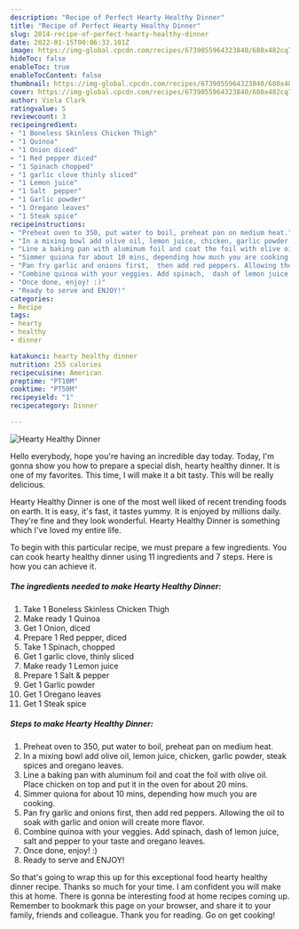 ```yaml
---
description: "Recipe of Perfect Hearty Healthy Dinner"
title: "Recipe of Perfect Hearty Healthy Dinner"
slug: 2014-recipe-of-perfect-hearty-healthy-dinner
date: 2022-01-15T00:06:33.101Z
image: https://img-global.cpcdn.com/recipes/6739055964323840/680x482cq70/hearty-healthy-dinner-recipe-main-photo.jpg
hideToc: false
enableToc: true
enableTocContent: false
thumbnail: https://img-global.cpcdn.com/recipes/6739055964323840/680x482cq70/hearty-healthy-dinner-recipe-main-photo.jpg
cover: https://img-global.cpcdn.com/recipes/6739055964323840/680x482cq70/hearty-healthy-dinner-recipe-main-photo.jpg
author: Viola Clark
ratingvalue: 5
reviewcount: 3
recipeingredient:
- "1 Boneless Skinless Chicken Thigh"
- "1 Quinoa"
- "1 Onion diced"
- "1 Red pepper diced"
- "1 Spinach chopped"
- "1 garlic clove thinly sliced"
- "1 Lemon juice"
- "1 Salt  pepper"
- "1 Garlic powder"
- "1 Oregano leaves"
- "1 Steak spice"
recipeinstructions:
- "Preheat oven to 350, put water to boil, preheat pan on medium heat."
- "In a mixing bowl add olive oil, lemon juice, chicken, garlic powder, steak spices and oregano leaves."
- "Line a baking pan with aluminum foil and coat the foil with olive oil.  Place chicken on top and put it in the oven for about 20 mins."
- "Simmer quiona for about 10 mins, depending how much you are cooking."
- "Pan fry garlic and onions first,  then add red peppers. Allowing the oil to soak with garlic and onion will create more flavor."
- "Combine quinoa with your veggies. Add spinach,  dash of lemon juice,  salt and pepper to your taste and oregano leaves."
- "Once done, enjoy! :)"
- "Ready to serve and ENJOY!"
categories:
- Recipe
tags:
- hearty
- healthy
- dinner

katakunci: hearty healthy dinner 
nutrition: 255 calories
recipecuisine: American
preptime: "PT10M"
cooktime: "PT50M"
recipeyield: "1"
recipecategory: Dinner

---
```



![Hearty Healthy Dinner](https://img-global.cpcdn.com/recipes/6739055964323840/680x482cq70/hearty-healthy-dinner-recipe-main-photo.jpg)

Hello everybody, hope you're having an incredible day today. Today, I'm gonna show you how to prepare a special dish, hearty healthy dinner. It is one of my favorites. This time, I will make it a bit tasty. This will be really delicious.

Hearty Healthy Dinner is one of the most well liked of recent trending foods on earth. It is easy, it's fast, it tastes yummy. It is enjoyed by millions daily. They're fine and they look wonderful. Hearty Healthy Dinner is something which I've loved my entire life.




To begin with this particular recipe, we must prepare a few ingredients. You can cook hearty healthy dinner using 11 ingredients and 7 steps. Here is how you can achieve it.

<!--inarticleads1-->

##### The ingredients needed to make Hearty Healthy Dinner:

1. Take 1 Boneless Skinless Chicken Thigh
1. Make ready 1 Quinoa
1. Get 1 Onion, diced
1. Prepare 1 Red pepper, diced
1. Take 1 Spinach, chopped
1. Get 1 garlic clove, thinly sliced
1. Make ready 1 Lemon juice
1. Prepare 1 Salt &amp; pepper
1. Get 1 Garlic powder
1. Get 1 Oregano leaves
1. Get 1 Steak spice




<!--inarticleads2-->

##### Steps to make Hearty Healthy Dinner:

1. Preheat oven to 350, put water to boil, preheat pan on medium heat.
1. In a mixing bowl add olive oil, lemon juice, chicken, garlic powder, steak spices and oregano leaves.
1. Line a baking pan with aluminum foil and coat the foil with olive oil.  Place chicken on top and put it in the oven for about 20 mins.
1. Simmer quiona for about 10 mins, depending how much you are cooking.
1. Pan fry garlic and onions first,  then add red peppers. Allowing the oil to soak with garlic and onion will create more flavor.
1. Combine quinoa with your veggies. Add spinach,  dash of lemon juice,  salt and pepper to your taste and oregano leaves.
1. Once done, enjoy! :)
1. Ready to serve and ENJOY!



So that's going to wrap this up for this exceptional food hearty healthy dinner recipe. Thanks so much for your time. I am confident you will make this at home. There is gonna be interesting food at home recipes coming up. Remember to bookmark this page on your browser, and share it to your family, friends and colleague. Thank you for reading. Go on get cooking!
